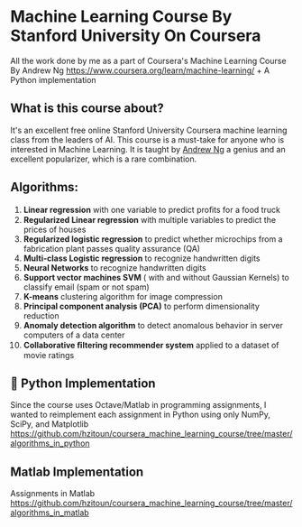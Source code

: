 # Machine Learning Course By Stanford University On Coursera
All the work done by me as a part of Coursera's Machine Learning Course By Andrew Ng https://www.coursera.org/learn/machine-learning/ + A Python implementation
## What is this course about?
It's an excellent free online Stanford University Coursera machine learning class from the leaders of AI. 
This course is a must-take for anyone who is interested in Machine Learning. It is taught by [Andrew Ng](https://en.wikipedia.org/wiki/Andrew_Ng) a genius and an excellent popularizer, which is a rare combination. 
## Algorithms:
1.  **Linear regression** with one variable to predict proﬁts for a food truck
2.  **Regularized Linear regression** with multiple variables to predict the prices of houses
3.  **Regularized logistic regression** to predict whether microchips from a fabrication plant passes quality assurance (QA)
4.  **Multi-class Logistic regression** to recognize handwritten digits 
5.  **Neural Networks** to recognize handwritten digits 
6.  **Support vector machines SVM** ( with and without Gaussian Kernels) to classify email (spam or not spam)
7.  **K-means** clustering algorithm for image compression
8.  **Principal component analysis (PCA)** to perform dimensionality reduction
9.  **Anomaly detection algorithm** to detect anomalous behavior in server computers of a data center
10. **Collaborative ﬁltering recommender system** applied to a dataset of movie ratings
## 🐍 Python Implementation
Since the course uses Octave/Matlab in programming assignments, I wanted to reimplement each assignment in Python using only NumPy, SciPy, and Matplotlib
https://github.com/hzitoun/coursera_machine_learning_course/tree/master/algorithms_in_python
## Matlab Implementation
Assignments in Matlab
https://github.com/hzitoun/coursera_machine_learning_course/tree/master/algorithms_in_matlab

